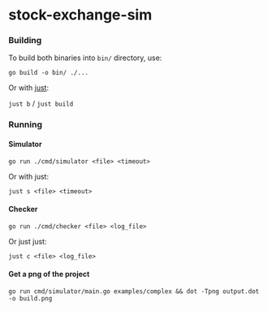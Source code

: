 # stock-exchange-sim

### Building

To build both binaries into `bin/` directory, use:

`go build -o bin/ ./...`

Or with [just](https://github.com/casey/just):

`just b` / `just build`

### Running

#### Simulator

`go run ./cmd/simulator <file> <timeout>`

Or with just:

`just s <file> <timeout>`

#### Checker

`go run ./cmd/checker <file> <log_file>`

Or just just:

`just c <file> <log_file>`

#### Get a png of the project

`go run cmd/simulator/main.go examples/complex && dot -Tpng output.dot -o build.png`
